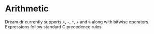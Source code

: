 # Arithmetic

Dream.dr currently supports `+`, `-`, `*`, `/` and `%` along with bitwise operators. Expressions follow standard C precedence rules.

